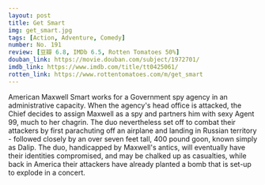 ```yaml
---
layout: post 
title: Get Smart
img: get_smart.jpg
tags: [Action, Adventure, Comedy]
number: No. 191
review: [豆瓣 6.8, IMDb 6.5, Rotten Tomatoes 50%]
douban_link: https://movie.douban.com/subject/1972701/
imdb_link: https://www.imdb.com/title/tt0425061/
rotten_link: https://www.rottentomatoes.com/m/get_smart
---
```


American Maxwell Smart works for a Government spy agency in an administrative capacity. When the agency's head office is attacked, the Chief decides to assign Maxwell as a spy and partners him with sexy Agent 99, much to her chagrin. The duo nevertheless set off to combat their attackers by first parachuting off an airplane and landing in Russian territory - followed closely by an over seven feet tall, 400 pound goon, known simply as Dalip. The duo, handicapped by Maxwell's antics, will eventually have their identities compromised, and may be chalked up as casualties, while back in America their attackers have already planted a bomb that is set-up to explode in a concert.